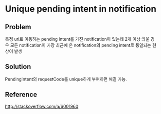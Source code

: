 # Unique pending intent in notification

## Problem
특정 url로 이동하는 pending intent를 가진 notification이 있는데 2개 이상 띄울 경우 모든 notification이 가장 최근에 온 notification의 pending intent로 통일되는 현상이 발생

## Solution
PendingIntent의 requestCode를 unique하게 부여하면 해결 가능.

## Reference
<http://stackoverflow.com/a/6001960>